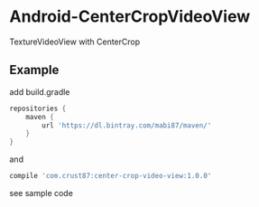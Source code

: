 # Android-CenterCropVideoView
TextureVideoView with CenterCrop

## Example

add build.gradle<br />

``` groovy
repositories {  
    maven {  
        url 'https://dl.bintray.com/mabi87/maven/'
    }  
}  
```

and

``` groovy
compile 'com.crust87:center-crop-video-view:1.0.0'
```

see sample code